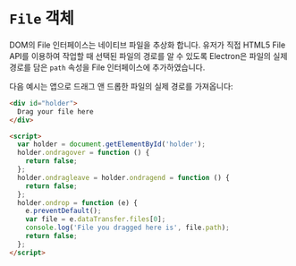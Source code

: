 ﻿# `File` 객체

DOM의 File 인터페이스는 네이티브 파일을 추상화 합니다. 유저가 직접 HTML5 File API를
이용하여 작업할 때 선택된 파일의 경로를 알 수 있도록 Electron은 파일의 실제 경로를
담은 `path` 속성을 File 인터페이스에 추가하였습니다.

다음 예시는 앱으로 드래그 앤 드롭한 파일의 실제 경로를 가져옵니다:

```html
<div id="holder">
  Drag your file here
</div>

<script>
  var holder = document.getElementById('holder');
  holder.ondragover = function () {
    return false;
  };
  holder.ondragleave = holder.ondragend = function () {
    return false;
  };
  holder.ondrop = function (e) {
    e.preventDefault();
    var file = e.dataTransfer.files[0];
    console.log('File you dragged here is', file.path);
    return false;
  };
</script>
```
